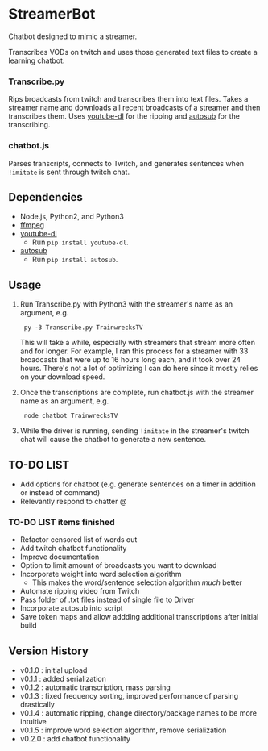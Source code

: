 # StreamerBot

Chatbot designed to mimic a streamer.

Transcribes VODs on twitch and uses those generated text files to create a learning chatbot.

### Transcribe.py

Rips broadcasts from twitch and transcribes them into text files. Takes a streamer name and downloads all recent broadcasts of a streamer and then transcribes them.
Uses [youtube-dl](https://github.com/ytdl-org/youtube-dl) for the ripping and [autosub](https://github.com/agermanidis/autosub) for the transcribing.

### chatbot.js

Parses transcripts, connects to Twitch, and generates sentences when `!imitate` is sent through twitch chat.

## Dependencies

* Node.js, Python2, and Python3
* [ffmpeg](https://www.ffmpeg.org/)
* [youtube-dl](https://github.com/ytdl-org/youtube-dl)
   * Run `pip install youtube-dl`.
* [autosub](https://github.com/agermanidis/autosub)
   * Run `pip install autosub`.

## Usage

1) Run Transcribe.py with Python3 with the streamer's name as an argument, e.g.
        
        py -3 Transcribe.py TrainwrecksTV
        
      This will take a while, especially with streamers that stream more often and for longer. For example, I ran this process for a streamer with 33 broadcasts that were up to 16 hours long each, and it took over 24 hours. There's not a lot of optimizing I can do here since it mostly relies on your download speed.
      
2) Once the transcriptions are complete, run chatbot.js with the streamer name as an argument, e.g.

        node chatbot TrainwrecksTV
        
3) While the driver is running, sending `!imitate` in the streamer's twitch chat will cause the chatbot to generate a new sentence.


## TO-DO LIST

* Add options for chatbot (e.g. generate sentences on a timer in addition or instead of command)
* Relevantly respond to chatter @

### TO-DO LIST items finished

* Refactor censored list of words out
* Add twitch chatbot functionality
* Improve documentation
* Option to limit amount of broadcasts you want to download
* Incorporate weight into word selection algorithm
    * This makes the word/sentence selection algorithm *much* better
* Automate ripping video from Twitch
* Pass folder of .txt files instead of single file to Driver
* Incorporate autosub into script
* Save token maps and allow addding additional transcriptions after initial build

## Version History

* v0.1.0 : initial upload
* v0.1.1 : added serialization
* v0.1.2 : automatic transcription, mass parsing 
* v0.1.3 : fixed frequency sorting, improved performance of parsing drastically
* v0.1.4 : automatic ripping, change directory/package names to be more intuitive
* v0.1.5 : improve word selection algorithm, remove serialization
* v0.2.0 : add chatbot functionality
